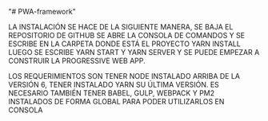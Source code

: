 "# PWA-framework"


LA INSTALACIÓN SE HACE DE LA SIGUIENTE MANERA, SE BAJA EL REPOSITORIO DE GITHUB SE ABRE LA CONSOLA DE COMANDOS Y SE ESCRIBE EN LA CARPETA DONDE ESTÁ EL PROYECTO YARN INSTALL LUEGO SE ESCRIBE YARN START Y YARN SERVER Y SE PUEDE EMPEZAR A CONSTRUIR LA PROGRESSIVE WEB APP.


LOS REQUERIMIENTOS SON TENER NODE INSTALADO ARRIBA DE LA VERSIÓN 6, TENER INSTALADO YARN SU ÚLTIMA VERSIÓN. ES NECESARIO TAMBIÉN TENER BABEL, GULP, WEBPACK Y PM2 INSTALADOS DE FORMA GLOBAL PARA PODER UTILIZARLOS EN CONSOLA
